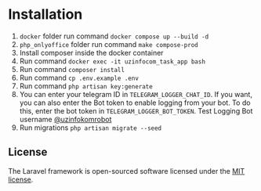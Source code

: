 # Installation

1. `docker` folder run command ```docker compose up --build -d```
2. `php_onlyoffice` folder run command ```make compose-prod```
3. Install composer inside the docker container
4. Run command ```docker exec -it uzinfocom_task_app bash```
5. Run command ```composer install```
6. Run command ```cp .env.example .env```
7. Run command ```php artisan key:generate```
8. You can enter your telegram ID in `TELEGRAM_LOGGER_CHAT_ID`. If you want, you can also enter the Bot token to enable logging from your bot. To do this, enter the bot token in `TELEGRAM_LOGGER_BOT_TOKEN`. Test Logging Bot username [@uzinfokomrobot](http://t.me/uzinfokomrobot)
9. Run migrations ```php artisan migrate --seed```

## License

The Laravel framework is open-sourced software licensed under the [MIT license](https://opensource.org/licenses/MIT).
